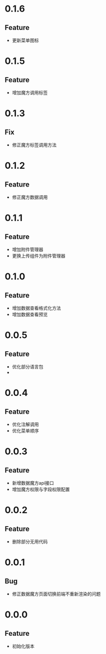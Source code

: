 # 0.1.6
## Feature

- 更新菜单图标

# 0.1.5
## Feature

- 增加魔方调用标签

# 0.1.3
## Fix

- 修正魔方标签调用方法

# 0.1.2
## Feature

- 修正魔方数据调用

# 0.1.1
## Feature

- 增加附件管理器
- 更换上传组件为附件管理器

# 0.1.0
## Feature

- 增加数据查看格式化方法
- 增加数据查看预览

# 0.0.5
## Feature

- 优化部分语言包
- 
# 0.0.4
## Feature

- 优化注解调用
- 优化菜单顺序

# 0.0.3
## Feature

- 新增数据魔方api接口
- 增加魔方权限与字段权限配置


# 0.0.2
## Feature

- 删除部分无用代码

# 0.0.1
## Bug

- 修正数据魔方页面切换前端不重新渲染的问题

# 0.0.0
## Feature

- 初始化版本
